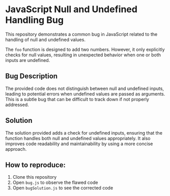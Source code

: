 # JavaScript Null and Undefined Handling Bug

This repository demonstrates a common bug in JavaScript related to the handling of null and undefined values.

The `foo` function is designed to add two numbers. However, it only explicitly checks for null values, resulting in unexpected behavior when one or both inputs are undefined.

## Bug Description

The provided code does not distinguish between null and undefined inputs, leading to potential errors when undefined values are passed as arguments.  This is a subtle bug that can be difficult to track down if not properly addressed.

## Solution

The solution provided adds a check for undefined inputs, ensuring that the function handles both null and undefined values appropriately.  It also improves code readability and maintainability by using a more concise approach.

## How to reproduce:

1. Clone this repository
2. Open `bug.js` to observe the flawed code
3. Open `bugSolution.js` to see the corrected code